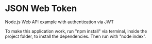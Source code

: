 # JSON Web Token
Node.js Web API example with authentication via JWT

To make this application work, run "npm install" via terminal, inside the project folder, to install the dependencies. Then run with "node index".